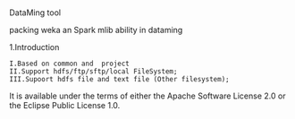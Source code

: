 #
DataMing tool 

   packing weka an Spark mlib ability in dataming



1.Introduction

	I.Based on common and  project
	II.Support hdfs/ftp/sftp/local FileSystem;
	III.Supoort hdfs file and text file (Other filesystem);
	
        
 It is available under the terms of either the Apache Software License 2.0 or the Eclipse Public License 1.0.
 
 